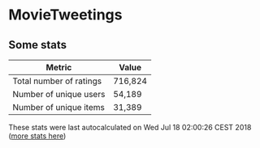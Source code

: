 # MovieTweetings
## Some stats

Metric | Value
--- | ---
Total number of ratings                 | 716,824
Number of unique users                  | 54,189
Number of unique items                  | 31,389
These stats were last autocalculated on Wed Jul 18 02:00:26 CEST 2018  ([more stats here](./stats.md))

